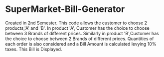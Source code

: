 # SuperMarket-Bill-Generator
Created in 2nd Semester. This code allows the customer to choose 2 products,'A' and 'B'. In product 'A', Customer has the choice to choose between 3 Brands of different prices. Similarly in product 'B',Customer has the choice to choose between 2 Brands of different prices.  Quantities of each order is also considered and a Bill Amount is calculated levying 10% taxes. This Bill is Displayed.
